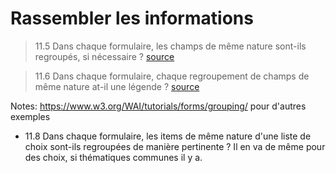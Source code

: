 <!-- .slide: class="with-code-bg-dark" -->

# Rassembler les informations

> 11.5 Dans chaque formulaire, les champs de même nature sont-ils regroupés, si nécessaire ?
> [source]()

> 11.6 Dans chaque formulaire, chaque regroupement de champs de même nature at-il une légende ?
> [source]()

Notes:
https://www.w3.org/WAI/tutorials/forms/grouping/ pour d'autres exemples
* 11.8 Dans chaque formulaire, les items de même nature d'une liste de choix sont-ils regroupées de manière pertinente ?
Il en va de même pour des choix, si thématiques communes il y a.
